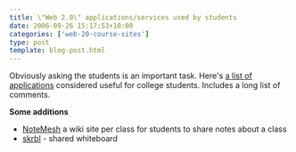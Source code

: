 ```yaml
---
title: \"Web 2.0\" applications/services used by students
date: 2006-09-26 15:17:53+10:00
categories: ['web-20-course-sites']
type: post
template: blog-post.html
---
```

Obviously asking the students is an important task. Here's [a list of applications](http://www.educatednation.com/2006/08/16/tools-for-students/) considered useful for college students. Includes a long list of comments.

**Some additions**

- [NoteMesh](http://www.notemesh.com/?a=home) a wiki site per class for students to share notes about a class
- [skrbl](http://www.skrbl.com/) - shared whiteboard
